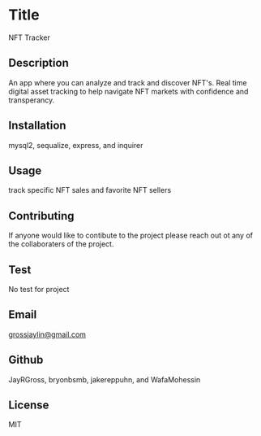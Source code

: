
# Title
NFT Tracker
## Description
An app where you can analyze and track and discover NFT's. Real time digital asset tracking to help navigate NFT markets with confidence and transperancy.
## Installation
mysql2, sequalize, express, and inquirer    
## Usage
track specific NFT sales and favorite NFT sellers
## Contributing
If anyone would like to contibute to the project please reach out ot any of the collaboraters of the project.
## Test
No test for project
## Email
grossjaylin@gmail.com
## Github
JayRGross, bryonbsmb, jakereppuhn, and WafaMohessin
## License
MIT
